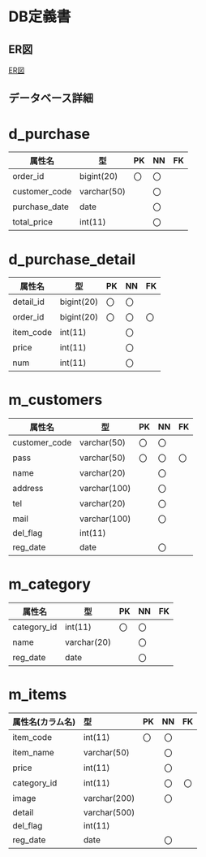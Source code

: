 # DB定義書
## ER図
[ER図]()

 ## データベース詳細
 
  # d_purchase 
  |属性名|型|PK|NN|FK| 
  |------|-------|-|-|-| 
  |order_id|bigint(20)|〇|〇|| 
  |customer_code|varchar(50)||〇|| 
  |purchase_date|date||〇|| 
  |total_price|int(11)||〇||
    
  # d_purchase_detail 
  |属性名|型|PK|NN|FK| 
  |------|-------|-|-|-| 
  |detail_id|bigint(20)|〇|〇|| 
  |order_id|bigint(20)|〇|〇|〇| 
  |item_code|int(11)||〇|| 
  |price|int(11)||〇|| 
  |num|int(11)||〇||
    
  # m_customers 
  |属性名|型|PK|NN|FK| 
  |------|-------|-|-|-| 
  |customer_code|varchar(50)|〇|〇|| 
  |pass|varchar(50)|〇|〇|〇| 
  |name|varchar(20)||〇|| 
  |address|varchar(100)||〇|| 
  |tel|varchar(20)||〇|| 
  |mail|varchar(100)||〇|| 
  |del_flag|int(11)|||| 
  |reg_date|date||〇||
    
  # m_category 
  |属性名|型|PK|NN|FK| 
  |------|-------|-|-|-| 
  |category_id|int(11)|〇|〇|| 
  |name|varchar(20)||〇|| 
  |reg_date|date||〇||
    
  # m_items 
  |属性名(カラム名)|型|PK|NN|FK| 
  |:---|:---|:---|:---:|:---:| 
  |item_code|int(11)|〇|〇|| 
  |item_name|varchar(50)||〇||    
  |price|int(11)||〇|| 
  |category_id|int(11)||〇|〇| 
  |image|varchar(200)||〇|| 
  |detail|varchar(500)|||| 
  |del_flag|int(11)|||| 
  |reg_date|date||〇||













